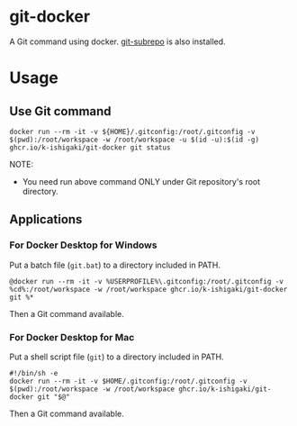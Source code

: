 # git-docker

A Git command using docker.
[git-subrepo](https://github.com/ingydotnet/git-subrepo) is also installed.

# Usage

## Use Git command

```Shell
docker run --rm -it -v ${HOME}/.gitconfig:/root/.gitconfig -v $(pwd):/root/workspace -w /root/workspace -u $(id -u):$(id -g) ghcr.io/k-ishigaki/git-docker git status 
```

NOTE:
 * You need run above command ONLY under Git repository's root directory.

## Applications

### For Docker Desktop for Windows

Put a batch file (`git.bat`) to a directory included in PATH.

```Batchfile
@docker run --rm -it -v %USERPROFILE%\.gitconfig:/root/.gitconfig -v %cd%:/root/workspace -w /root/workspace ghcr.io/k-ishigaki/git-docker git %*
```
Then a Git command available.

### For Docker Desktop for Mac

Put a shell script file (`git`) to a directory included in PATH.

```Shell
#!/bin/sh -e
docker run --rm -it -v $HOME/.gitconfig:/root/.gitconfig -v $(pwd):/root/workspace -w /root/workspace ghcr.io/k-ishigaki/git-docker git "$@"
```
Then a Git command available.
